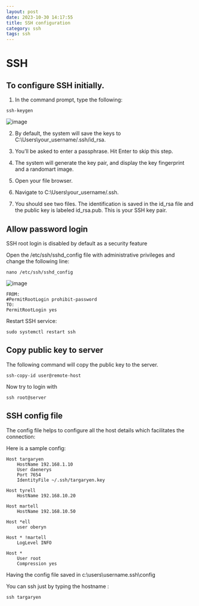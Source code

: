 ```yaml
---
layout: post
date: 2023-10-30 14:17:55
title: SSH configuration
category: ssh
tags: ssh
---
```


# SSH 

## To configure SSH initially.

1. In the command prompt, type the following:

```
ssh-keygen
```
![image](https://github.com/vijaidjearam/blog/assets/1507737/154a560a-ac89-4d44-a533-1a2172dc914e)

2. By default, the system will save the keys to C:\Users\your_username/.ssh/id_rsa.

3. You’ll be asked to enter a passphrase. Hit Enter to skip this step.

4. The system will generate the key pair, and display the key fingerprint and a randomart image.

5. Open your file browser.

6. Navigate to C:\Users\your_username/.ssh.

7. You should see two files. The identification is saved in the id_rsa file and the public key is labeled id_rsa.pub. This is your SSH key pair.

## Allow password login

SSH root login is disabled by default as a security feature

Open the /etc/ssh/sshd_config file with administrative privileges and change the following line:

```
nano /etc/ssh/sshd_config
```

![image](https://github.com/vijaidjearam/blog/assets/1507737/f2c3ed77-d7ed-41f0-a3ee-cd8a0d0c2a17)

```
FROM:
#PermitRootLogin prohibit-password
TO:
PermitRootLogin yes
```

Restart SSH service:

```
sudo systemctl restart ssh
```

## Copy public key to server

The following command will copy the public key to the server.
```
ssh-copy-id user@remote-host
```
Now try to login with 

```
ssh root@server
```

## SSH config file

The config file helps to configure all the host details which facilitates the connection:

Here is a sample config:

```
Host targaryen
    HostName 192.168.1.10
    User daenerys
    Port 7654
    IdentityFile ~/.ssh/targaryen.key

Host tyrell
    HostName 192.168.10.20

Host martell
    HostName 192.168.10.50

Host *ell
    user oberyn

Host * !martell
    LogLevel INFO

Host *
    User root
    Compression yes
```

Having the config file saved in c:\users\username\.ssh\config

You can ssh just by typing the hostname :

```
ssh targaryen
```
